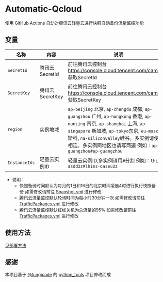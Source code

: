 # Automatic-Qcloud

使用 GitHub Actions 自动对腾讯云轻量云进行快照自动备份流量监控功能

## 变量

| 名称        | 内容            | 说明                                                                      |
|-------------|-----------------|--------------------------------------------------------------------------|
| `SecretId`  | 腾讯云SecretId  | 前往腾讯云控制台 https://console.cloud.tencent.com/cam/capi 获取SecretId  |
| `SecretKey` | 腾讯云SecretKey | 前往腾讯云控制台 https://console.cloud.tencent.com/cam/capi 获取SecretKey |
| `region`    | 实例地域        | `ap-beijing` 北京, `ap-chengdu` 成都, `ap-guangzhou` 广州, `ap-hongkong` 香港, `ap-nanjing` 南京, `ap-shanghai` 上海, `ap-singapore` 新加坡, `ap-tokyo`东京, `eu-moscow`莫斯科, `na-siliconvalley`硅谷。多实例请使用`#`相连，多实例同地区也请写两遍 例如：`ap-guangzhou#ap-guangzhou`|
| `InstanceIds` | 轻量云实例ID     | 轻量云实例ID,多实例请用`#`分割 例如：`lhins-asdd3z#lhins-oaseu3z`         |

- 说明：
  - 快照备份时间默认为每月的1日和16日的北京时间凌晨4时进行执行快照备份 如需修改请前往 [Snapshot.yml](./.github/workflows/Snapshot.yml#L8) 进行修改
  - 腾讯云流量监控默认轮询时间为每小时30分钟一次 如需修改请前往 [TrafficPackages.yml](./.github/workflows/TrafficPackages.yml#L8) 进行修改
  - 腾讯云流量监控默认红线关机为总流量的95% 如需修改请前往 [TrafficPackages.yml](./Qcloud_TrafficPackages.py#L107) 进行修改
 
## 使用方法

[见部署方法](./docs/deploy.md)

## 感谢

本项目基于 [@fungjcode](https://github.com/fungjcode) 的 [python_tools](https://github.com/fungjcode/python_tools) 项目修改而成
